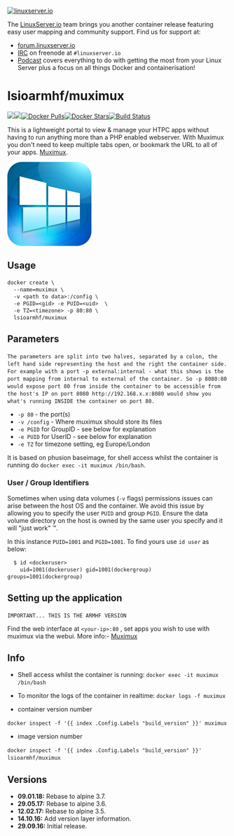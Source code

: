 [linuxserverurl]: https://linuxserver.io
[forumurl]: https://forum.linuxserver.io
[ircurl]: https://www.linuxserver.io/irc/
[podcasturl]: https://www.linuxserver.io/podcast/
[appurl]: https://github.com/mescon/Muximux
[hub]: https://hub.docker.com/r/lsioarmhf/muximux/

[![linuxserver.io](https://raw.githubusercontent.com/linuxserver/docker-templates/master/linuxserver.io/img/linuxserver_medium.png)][linuxserverurl]

The [LinuxServer.io][linuxserverurl] team brings you another container release featuring easy user mapping and community support. Find us for support at:
* [forum.linuxserver.io][forumurl]
* [IRC][ircurl] on freenode at `#linuxserver.io`
* [Podcast][podcasturl] covers everything to do with getting the most from your Linux Server plus a focus on all things Docker and containerisation!

# lsioarmhf/muximux
[![](https://images.microbadger.com/badges/version/lsioarmhf/muximux.svg)](https://microbadger.com/images/lsioarmhf/muximux "Get your own version badge on microbadger.com")[![](https://images.microbadger.com/badges/image/lsioarmhf/muximux.svg)](https://microbadger.com/images/lsioarmhf/muximux "Get your own image badge on microbadger.com")[![Docker Pulls](https://img.shields.io/docker/pulls/lsioarmhf/muximux.svg)][hub][![Docker Stars](https://img.shields.io/docker/stars/lsioarmhf/muximux.svg)][hub][![Build Status](https://ci.linuxserver.io/buildStatus/icon?job=Docker-Builders/armhf/armhf-muximux)](https://ci.linuxserver.io/job/Docker-Builders/job/armhf/job/armhf-muximux/)

This is a lightweight portal to view & manage your HTPC apps without having to run anything more than a PHP enabled webserver. With Muximux you don't need to keep multiple tabs open, or bookmark the URL to all of your apps. [Muximux](https://github.com/mescon/Muximux).

[![muximux](https://raw.githubusercontent.com/linuxserver/docker-templates/master/linuxserver.io/img/muximux-icon.png)][appurl]

## Usage

```
docker create \
  --name=muximux \
  -v <path to data>:/config \
  -e PGID=<gid> -e PUID=<uid>  \
  -e TZ=<timezone> -p 80:80 \
  lsioarmhf/muximux
```

## Parameters

`The parameters are split into two halves, separated by a colon, the left hand side representing the host and the right the container side. 
For example with a port -p external:internal - what this shows is the port mapping from internal to external of the container.
So -p 8080:80 would expose port 80 from inside the container to be accessible from the host's IP on port 8080
http://192.168.x.x:8080 would show you what's running INSIDE the container on port 80.`


* `-p 80` - the port(s)
* `-v /config` - Where muximux should store its files
* `-e PGID` for GroupID - see below for explanation
* `-e PUID` for UserID - see below for explanation
* `-e TZ` for timezone setting, eg Europe/London

It is based on phusion baseimage, for shell access whilst the container is running do `docker exec -it muximux /bin/bash`.

### User / Group Identifiers

Sometimes when using data volumes (`-v` flags) permissions issues can arise between the host OS and the container. We avoid this issue by allowing you to specify the user `PUID` and group `PGID`. Ensure the data volume directory on the host is owned by the same user you specify and it will "just work" ™.

In this instance `PUID=1001` and `PGID=1001`. To find yours use `id user` as below:

```
  $ id <dockeruser>
    uid=1001(dockeruser) gid=1001(dockergroup) groups=1001(dockergroup)
```

## Setting up the application
`IMPORTANT... THIS IS THE ARMHF VERSION`

Find the web interface at `<your-ip>:80` , set apps you wish to use with muximux via the webui.
More info:- [Muximux][appurl]


## Info

* Shell access whilst the container is running: `docker exec -it muximux /bin/bash`
* To monitor the logs of the container in realtime: `docker logs -f muximux`

* container version number 

`docker inspect -f '{{ index .Config.Labels "build_version" }}' muximux`

* image version number

`docker inspect -f '{{ index .Config.Labels "build_version" }}' lsioarmhf/muximux`

## Versions

+ **09.01.18:** Rebase to alpine 3.7.
+ **29.05.17:** Rebase to alpine 3.6.
+ **12.02.17:** Rebase to alpine 3.5.
+ **14.10.16:** Add version layer information.
+ **29.09.16:** Initial release.
